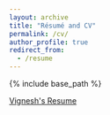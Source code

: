 ```yaml
---
layout: archive
title: "Résumé and CV"
permalink: /cv/
author_profile: true
redirect_from:
  - /resume
---
```


{% include base_path %}

[Vignesh's Resume](http://Vignesh-Nswamy.github.io/files/Resume_Vignesh_Narayanaswamy.pdf)
